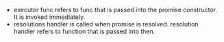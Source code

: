 - executor func refers to func that is passed into the promise constructor. It is invoked immediately.
- resolutions handler is called when promise is resolved. resolution handler refers to function that is passed into then.
